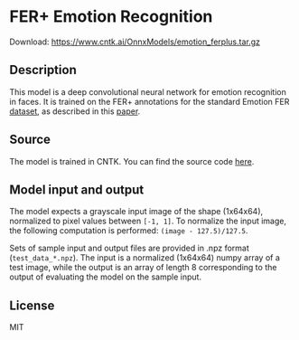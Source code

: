 # FER+ Emotion Recognition

Download: https://www.cntk.ai/OnnxModels/emotion_ferplus.tar.gz

## Description
This model is a deep convolutional neural network for emotion recognition in faces. It is trained on the FER+ annotations for the standard Emotion FER [dataset](https://www.kaggle.com/c/challenges-in-representation-learning-facial-expression-recognition-challenge/data), as described in this [paper](https://arxiv.org/abs/1608.01041).

## Source
The model is trained in CNTK. You can find the source code [here](https://github.com/ebarsoum/FERPlus).

## Model input and output
The model expects a grayscale input image of the shape (1x64x64), normalized to pixel values between `[-1, 1]`. To normalize the input image, the following computation is performed: `(image - 127.5)/127.5`. 

Sets of sample input and output files are provided in .npz format (`test_data_*.npz`). The input is a normalized (1x64x64) numpy array of a test image, while the output is an array of length 8 corresponding to the output of evaluating the model on the sample input.

## License
MIT